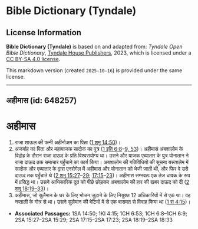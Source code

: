 # Bible Dictionary (Tyndale)

## License Information

**Bible Dictionary (Tyndale)** is based on and adapted from: _Tyndale Open Bible Dictionary_, [Tyndale House Publishers](https://tyndaleopenresources.com/), 2023, which is licensed under a [CC BY-SA 4.0 license](https://creativecommons.org/licenses/by-sa/4.0/legalcode.en).

This markdown version (created `2025-10-16`) is provided under the same license.



--------------------------------

## अहीमास (id: 648257)

अहीमास
======

1. राजा शाऊल की पत्नी अहीनोअम का पिता ([1 शमू 14:50](https://ref.ly/1Sam14:50))।
2. अजर्याह का पिता और महायाजक सादोक का पुत्र ([1 इति 6:8](https://ref.ly/1Chr6:8-1Chr6:9,1Chr6:53)–[9, 53](https://ref.ly/1Chr6:8-1Chr6:9,1Chr6:53))। अहीमास अबशालोम के विद्रोह के दौरान राजा दाऊद के प्रति विश्वसयोग्य था। उसने और याजक एब्यातार के पुत्र योनातान ने राजा दाऊद तक समाचार पहुँचाने का कार्य किया। अबशालोम की गतिविधियों की सूचना यरूशलेम में सादोक और एब्यातार के द्वारा एनरोगेल में अहीमास और योनातान को भेजी जाती थी, और फिर वे उसे दाऊद तक पहुँचाते थे ([2 शमू 15:27](https://ref.ly/2Sam15:27-2Sam15:29)–[29](https://ref.ly/2Sam15:27-2Sam15:29); [17:15](https://ref.ly/2Sam17:15-2Sam17:23)–[23](https://ref.ly/2Sam17:15-2Sam17:23))। अहीमास सम्भवतः एक तेज धावक के रूप में प्रसिद्ध था। उसने आधिकारिक दूत को पीछे छोड़कर अबशालोम की हार की खबर दाऊद को दी ([2 शमू 18:19–33](https://ref.ly/2Sam18:19-2Sam18:33))।
3. अहीमास, जो सुलैमान के घर के लिए भोजन जुटाने के लिए नियुक्त 12 अधिकारियों में से एक था। वह नप्ताली के गोत्र से था। उसने सुलैमान की बेटियों में से एक बासमत से विवाह किया था ([1 रा 4:15](https://ref.ly/1Kgs4:15))।

* **Associated Passages:** 1SA 14:50; 1KI 4:15; 1CH 6:53; 1CH 6:8–1CH 6:9; 2SA 15:27–2SA 15:29; 2SA 17:15–2SA 17:23; 2SA 18:19–2SA 18:33

